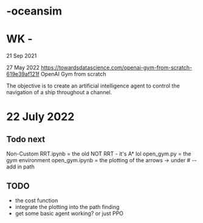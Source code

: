 # -oceansim

# WK - 
21 Sep 2021

27 May 2022
https://towardsdatascience.com/openai-gym-from-scratch-619e39af121f
OpenAI Gym from scratch

The objective is to create an artificial intelligence agent to control the
navigation of a ship throughout a channel.

# 22 July 2022
Todo next
---------

Non-Custom RRT.ipynb = the old NOT RRT - it's A* lol
open_gym.py =  the gym environment
open_gym.ipynb = the plotting of the arrows -> under # -- add in path

TODO
----

- the cost function
- integrate the plotting into the path finding
- get some basic agent working? or just PPO


